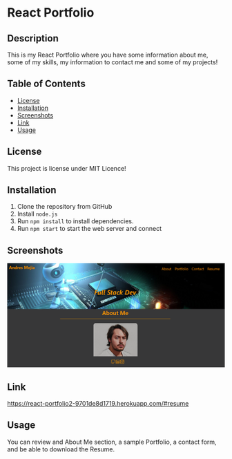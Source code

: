 # React Portfolio


## Description 

This is my React Portfolio where you have some information about me, some of my skills, my information to contact me and some of my projects!


## Table of Contents
* [License](#license)
* [Installation](#installation)
* [Screenshots](#screenshots)
* [Link](#link)
* [Usage](#usage)

## License 
This project is license under MIT Licence!


## Installation 

1. Clone the repository from GitHub
1. Install `node.js`
1. Run `npm install` to install dependencies. 
1. Run `npm start` to start the web server and connect


## Screenshots 


![home-img](./src/assets/Screeshots/Home.png)



## Link 

https://react-portfolio2-9701de8d1719.herokuapp.com/#resume

## Usage 

  You can review and About Me section, a sample Portfolio, a contact form, and be able to download the Resume.

